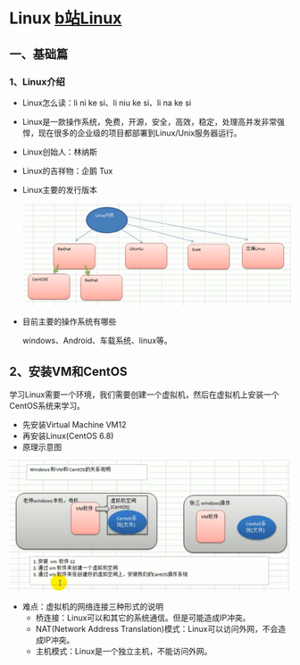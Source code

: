 # Linux [b站Linux](https://www.bilibili.com/video/BV1dW411M7xL)

## 一、基础篇

### 1、Linux介绍

- Linux怎么读：li ni ke si、li niu ke si、li na ke si

- Linux是一款操作系统，免费，开源，安全，高效，稳定，处理高并发非常强悍，现在很多的企业级的项目都部署到Linux/Unix服务器运行。

- Linux创始人：林纳斯

- Linux的吉祥物：企鹅 Tux

- Linux主要的发行版本

  ![Linux发行版.png](https://github.com/Ellery-Lee/JavaNotes/blob/master/pictures/Linux%E5%8F%91%E8%A1%8C%E7%89%88.png?raw=true)

- 目前主要的操作系统有哪些

  windows、Android、车载系统、linux等。

## 2、安装VM和CentOS

学习Linux需要一个环境，我们需要创建一个虚拟机，然后在虚拟机上安装一个CentOS系统来学习。

- 先安装Virtual Machine VM12
- 再安装Linux(CentOS 6.8)
- 原理示意图

![Windows和VM和CentOS关系图.png](https://github.com/Ellery-Lee/JavaNotes/blob/master/pictures/Windows%E5%92%8CVM%E5%92%8CCentOS%E5%85%B3%E7%B3%BB%E5%9B%BE.png?raw=true)

- 难点：虚拟机的网络连接三种形式的说明
  - 桥连接：Linux可以和其它的系统通信。但是可能造成IP冲突。
  - NAT(Network Address Translation)模式：Linux可以访问外网，不会造成IP冲突。
  - 主机模式：Linux是一个独立主机，不能访问外网。